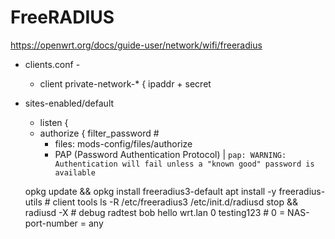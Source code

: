 # FreeRADIUS
https://openwrt.org/docs/guide-user/network/wifi/freeradius

- clients.conf -
    - client private-network-* { ipaddr + secret
- sites-enabled/default
    - listen {
    - authorize { filter_password # 
        - files: mods-config/files/authorize
        -  PAP (Password Authentication Protocol) | `pap: WARNING: Authentication will fail unless a "known good" password is available`

    opkg update && opkg install freeradius3-default
    apt install -y freeradius-utils # client tools
    ls -R /etc/freeradius3
    /etc/init.d/radiusd stop && radiusd -X # debug
    radtest bob hello wrt.lan 0 testing123 # 0 = NAS-port-number = any